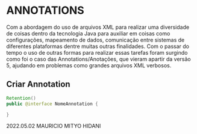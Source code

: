 # ANNOTATIONSCom a abordagem do uso de arquivos XML para realizar uma diversidade de coisas dentro da tecnologia Java para auxiliar em coisas como configurações, mapeamento de dados, comunicação entre sistemas de diferentes plataformas dentre muitas outras finalidades. Com o passar do tempo o uso de outras formas para realizar essas tarefas foram surgindo como foi o caso das Annotations/Anotações, que vieram apartir da versão 5, ajudando em problemas como grandes arquivos XML verbosos.## Criar Annotation``` javaRetention()public @interface NomeAnnotation {}```2022.05.02 MAURICIO MITYO HIDANI
